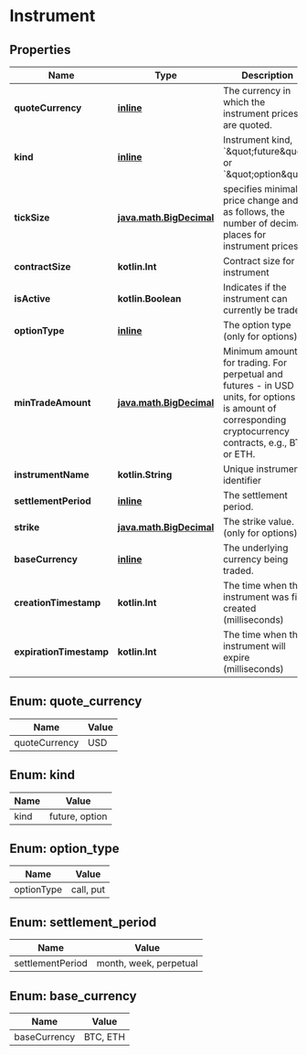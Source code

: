 
# Instrument

## Properties
Name | Type | Description | Notes
------------ | ------------- | ------------- | -------------
**quoteCurrency** | [**inline**](#QuoteCurrencyEnum) | The currency in which the instrument prices are quoted. | 
**kind** | [**inline**](#KindEnum) | Instrument kind, &#x60;\&quot;future\&quot;&#x60; or &#x60;\&quot;option\&quot;&#x60; | 
**tickSize** | [**java.math.BigDecimal**](java.math.BigDecimal.md) | specifies minimal price change and, as follows, the number of decimal places for instrument prices | 
**contractSize** | **kotlin.Int** | Contract size for instrument | 
**isActive** | **kotlin.Boolean** | Indicates if the instrument can currently be traded. | 
**optionType** | [**inline**](#OptionTypeEnum) | The option type (only for options) |  [optional]
**minTradeAmount** | [**java.math.BigDecimal**](java.math.BigDecimal.md) | Minimum amount for trading. For perpetual and futures - in USD units, for options it is amount of corresponding cryptocurrency contracts, e.g., BTC or ETH. | 
**instrumentName** | **kotlin.String** | Unique instrument identifier | 
**settlementPeriod** | [**inline**](#SettlementPeriodEnum) | The settlement period. | 
**strike** | [**java.math.BigDecimal**](java.math.BigDecimal.md) | The strike value. (only for options) |  [optional]
**baseCurrency** | [**inline**](#BaseCurrencyEnum) | The underlying currency being traded. | 
**creationTimestamp** | **kotlin.Int** | The time when the instrument was first created (milliseconds) | 
**expirationTimestamp** | **kotlin.Int** | The time when the instrument will expire (milliseconds) | 


<a name="QuoteCurrencyEnum"></a>
## Enum: quote_currency
Name | Value
---- | -----
quoteCurrency | USD


<a name="KindEnum"></a>
## Enum: kind
Name | Value
---- | -----
kind | future, option


<a name="OptionTypeEnum"></a>
## Enum: option_type
Name | Value
---- | -----
optionType | call, put


<a name="SettlementPeriodEnum"></a>
## Enum: settlement_period
Name | Value
---- | -----
settlementPeriod | month, week, perpetual


<a name="BaseCurrencyEnum"></a>
## Enum: base_currency
Name | Value
---- | -----
baseCurrency | BTC, ETH



